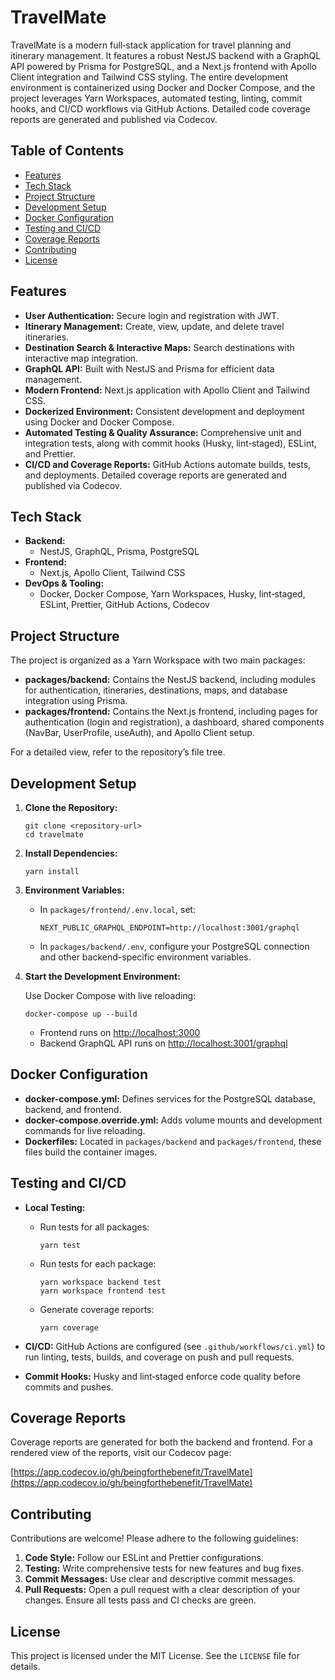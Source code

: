 # TravelMate

TravelMate is a modern full‑stack application for travel planning and itinerary management. It features a robust NestJS backend with a GraphQL API powered by Prisma for PostgreSQL, and a Next.js frontend with Apollo Client integration and Tailwind CSS styling. The entire development environment is containerized using Docker and Docker Compose, and the project leverages Yarn Workspaces, automated testing, linting, commit hooks, and CI/CD workflows via GitHub Actions. Detailed code coverage reports are generated and published via Codecov.

## Table of Contents

- [Features](#features)
- [Tech Stack](#tech-stack)
- [Project Structure](#project-structure)
- [Development Setup](#development-setup)
- [Docker Configuration](#docker-configuration)
- [Testing and CI/CD](#testing-and-cicd)
- [Coverage Reports](#coverage-reports)
- [Contributing](#contributing)
- [License](#license)

## Features

- **User Authentication:** Secure login and registration with JWT.
- **Itinerary Management:** Create, view, update, and delete travel itineraries.
- **Destination Search & Interactive Maps:** Search destinations with interactive map integration.
- **GraphQL API:** Built with NestJS and Prisma for efficient data management.
- **Modern Frontend:** Next.js application with Apollo Client and Tailwind CSS.
- **Dockerized Environment:** Consistent development and deployment using Docker and Docker Compose.
- **Automated Testing & Quality Assurance:** Comprehensive unit and integration tests, along with commit hooks (Husky, lint‑staged), ESLint, and Prettier.
- **CI/CD and Coverage Reports:** GitHub Actions automate builds, tests, and deployments. Detailed coverage reports are generated and published via Codecov.

## Tech Stack

- **Backend:**
  - NestJS, GraphQL, Prisma, PostgreSQL
- **Frontend:**
  - Next.js, Apollo Client, Tailwind CSS
- **DevOps & Tooling:**
  - Docker, Docker Compose, Yarn Workspaces, Husky, lint‑staged, ESLint, Prettier, GitHub Actions, Codecov

## Project Structure

The project is organized as a Yarn Workspace with two main packages:

- **packages/backend:** Contains the NestJS backend, including modules for authentication, itineraries, destinations, maps, and database integration using Prisma.
- **packages/frontend:** Contains the Next.js frontend, including pages for authentication (login and registration), a dashboard, shared components (NavBar, UserProfile, useAuth), and Apollo Client setup.

For a detailed view, refer to the repository’s file tree.

## Development Setup

1. **Clone the Repository:**

   ```
   git clone <repository-url>
   cd travelmate
   ```

2. **Install Dependencies:**

   ```
   yarn install
   ```

3. **Environment Variables:**

   - In `packages/frontend/.env.local`, set:
     
     ```
     NEXT_PUBLIC_GRAPHQL_ENDPOINT=http://localhost:3001/graphql
     ```

   - In `packages/backend/.env`, configure your PostgreSQL connection and other backend-specific environment variables.

4. **Start the Development Environment:**

   Use Docker Compose with live reloading:
   
   ```
   docker-compose up --build
   ```

   - Frontend runs on [http://localhost:3000](http://localhost:3000)
   - Backend GraphQL API runs on [http://localhost:3001/graphql](http://localhost:3001/graphql)

## Docker Configuration

- **docker-compose.yml:** Defines services for the PostgreSQL database, backend, and frontend.
- **docker-compose.override.yml:** Adds volume mounts and development commands for live reloading.
- **Dockerfiles:** Located in `packages/backend` and `packages/frontend`, these files build the container images.

## Testing and CI/CD

- **Local Testing:**
  - Run tests for all packages:
    
    ```
    yarn test
    ```

  - Run tests for each package:
    
    ```
    yarn workspace backend test
    yarn workspace frontend test
    ```

  - Generate coverage reports:
    
    ```
    yarn coverage
    ```

- **CI/CD:**
  GitHub Actions are configured (see `.github/workflows/ci.yml`) to run linting, tests, builds, and coverage on push and pull requests.

- **Commit Hooks:**
  Husky and lint‑staged enforce code quality before commits and pushes.

## Coverage Reports

Coverage reports are generated for both the backend and frontend. For a rendered view of the reports, visit our Codecov page:

[https://app.codecov.io/gh/beingforthebenefit/TravelMate](https://app.codecov.io/gh/beingforthebenefit/TravelMate)

## Contributing

Contributions are welcome! Please adhere to the following guidelines:

1. **Code Style:** Follow our ESLint and Prettier configurations.
2. **Testing:** Write comprehensive tests for new features and bug fixes.
3. **Commit Messages:** Use clear and descriptive commit messages.
4. **Pull Requests:** Open a pull request with a clear description of your changes. Ensure all tests pass and CI checks are green.

## License

This project is licensed under the MIT License. See the ``` LICENSE ``` file for details.

